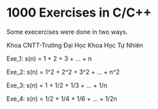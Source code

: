 # 1000 Exercises in C/C++
Some execercises were done in two ways.

Khoa CNTT-Trường Đại Học Khoa Học Tự Nhiên

Exe_1: s(n) = 1 + 2 + 3 + ... + n

Exe_2: s(n) = 1^2 + 2^2 + 3^2 + ... + n^2

Exe_3: s(n) = 1 + 1/2 + 1/3 + ... + 1/n

Exe_4: s(n) = 1/2 + 1/4 + 1/6 + ... + 1/2n
